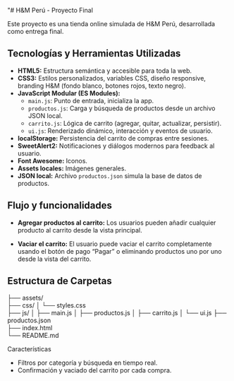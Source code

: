 "# H&M Perú - Proyecto Final

Este proyecto es una tienda online simulada de H&M Perú, desarrollada como entrega final.

## Tecnologías y Herramientas Utilizadas

- **HTML5:** Estructura semántica y accesible para toda la web.
- **CSS3:** Estilos personalizados, variables CSS, diseño responsive, branding H&M (fondo blanco, botones rojos, texto negro).
- **JavaScript Modular (ES Modules):**
  - `main.js`: Punto de entrada, inicializa la app.
  - `productos.js`: Carga y búsqueda de productos desde un archivo JSON local.
  - `carrito.js`: Lógica de carrito (agregar, quitar, actualizar, persistir).
  - `ui.js`: Renderizado dinámico, interacción y eventos de usuario.
- **localStorage:** Persistencia del carrito de compras entre sesiones.
- **SweetAlert2:** Notificaciones y diálogos modernos para feedback al usuario.
- **Font Awesome:** Iconos.
- **Assets locales:** Imágenes generales.
- **JSON local:** Archivo `productos.json` simula la base de datos de productos.

## Flujo y funcionalidades

- **Agregar productos al carrito:**
  Los usuarios pueden añadir cualquier producto al carrito desde la vista principal.

- **Vaciar el carrito:**
  El usuario puede vaciar el carrito completamente usando el botón de pago “Pagar” o eliminando productos uno por uno desde la vista del carrito.

## Estructura de Carpetas

├── assets/            
├── css/
│   └── styles.css    
├── js/
│   ├── main.js
│   ├── productos.js
│   ├── carrito.js
│   └── ui.js
├── productos.json     
├── index.html         
└── README.md

Características
- Filtros por categoría y búsqueda en tiempo real.
- Confirmación y vaciado del carrito por cada compra.